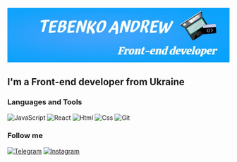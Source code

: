 ![Header](https://github.com/andrewtebenko/andrewtebenko/blob/main/assets/background.jpg)

## I'm a Front-end developer from Ukraine

### Languages and Tools
![JavaScript](https://img.shields.io/badge/-javascript-2da2fc?style=for-the-badge&logo=javascript)
![React](https://img.shields.io/badge/-react-2da2fc?style=for-the-badge&logo=react)
![Html](https://img.shields.io/badge/-html-2da2fc?style=for-the-badge&logo)
![Css](https://img.shields.io/badge/-css-2da2fc?style=for-the-badge&logo)
![Git](https://img.shields.io/badge/-git-2da2fc?style=for-the-badge&logo=git)

### Follow me
[![Telegram](https://img.shields.io/badge/-telegram-b6ddee?style=for-the-badge&logo=telegram)](https://t.me/andrewtebenko)
[![Instagram](https://img.shields.io/badge/-instagram-b6ddee?style=for-the-badge&logo=instagram)](https://www.instagram.com/andrew_tebenko/)


